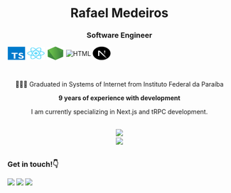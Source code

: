 <h1 align="center">Rafael Medeiros</h1>
<div align="left">
     <h3 align="center">Software Engineer</h3>
      <div align='center' style='display:inline-block;margin-bottom:15px'>
  <img align="center" alt="Ts" height="30" width="40" src="https://raw.githubusercontent.com/devicons/devicon/master/icons/typescript/typescript-plain.svg">
  <img align="center" alt="React" height="30" width="40" src="https://raw.githubusercontent.com/devicons/devicon/master/icons/react/react-original.svg">
    <img align="center" alt="CSS" height="30" width="40" src="https://raw.githubusercontent.com/devicons/devicon/master/icons/nodejs/nodejs-original.svg">
  <img align="center" alt="HTML" height="30" width="40" src="https://raw.githubusercontent.com/jmnote/z-icons/master/svg/java.svg">
  <img align="center" alt="HTML" height="30" width="40" src="https://raw.githubusercontent.com/devicons/devicon/master/icons/nextjs/nextjs-original.svg">
  </div>
     </div>
<br>
<div class="profile" align="center">
  <p>🧑🏻‍🎓 Graduated in  Systems of Internet from Instituto Federal da Paraíba</p>
  <b><p>9 years of experience with development</p></b>
  <p> I am currently specializing in Next.js and tRPC development.</p>
</div>

<div align="center">
  <br>
  <img src="https://github-readme-streak-stats.herokuapp.com/?user=rafaelmedeirosjob&theme=black-ice&hide_border=false" />
   <br>
  <img src="https://github-readme-stats.vercel.app/api/top-langs/?username=rafaelmedeirosjob&theme=black-ice&hide_border=false&include_all_commits=false&count_private=false&layout=compact" />
</div>

##

<h3 align="left">Get in touch!👇</h3>
<a href = "mailto:rafaelmedeirosjob@gmail.com" align="left"><img src="https://img.shields.io/badge/-Gmail-%23333?style=for-the-badge&logo=gmail&logoColor=white" target="_blank"></a>
<a href="https://www.linkedin.com/in/rafael-medeiros-pb/" target="_blank" align="left"><img src="https://img.shields.io/badge/-LinkedIn-%230077B5?style=for-the-badge&logo=linkedin&logoColor=white" target="_blank"></a> 
<a target="_blank" href="https://www.instagram.com/rafaelfmedeiross"><img src="https://img.shields.io/badge/Instagram-E4405F?style=for-the-badge&logo=instagram&logoColor=white"></a>  
  

<!-- Proudly created with GPRM ( https://gprm.itsvg.in ) -->
